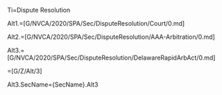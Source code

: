 Ti=Dispute Resolution

Alt1.=[G/NVCA/2020/SPA/Sec/DisputeResolution/Court/0.md]

Alt2.=[G/NVCA/2020/SPA/Sec/DisputeResolution/AAA-Arbitration/0.md]

Alt3.=[G/NVCA/2020/SPA/Sec/DisputeResolution/DelawareRapidArbAct/0.md]

=[G/Z/Alt/3]

Alt3.SecName={SecName}.Alt3